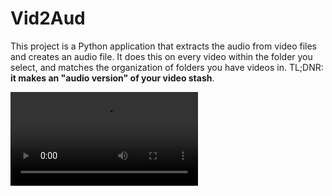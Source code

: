 # Vid2Aud

This project is a Python application that extracts the audio from video files and creates an audio file. It does this on every video within the folder you select, and matches the organization of folders you have videos in. TL;DNR: **it makes an "audio version" of your video stash**.

![usage video](../../../img/vid_manip/full%20app%20demo.mkv)
